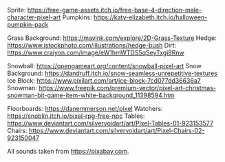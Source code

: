 Sprite: https://free-game-assets.itch.io/free-base-4-direction-male-character-pixel-art
Pumpkins: https://katy-elizabeth.itch.io/halloween-pumpkin-pack

Grass Background: https://mavink.com/explore/2D-Grass-Texture
Hedge: https://www.istockphoto.com/illustrations/hedge-bush
Dirt: https://www.craiyon.com/image/eW1hmWTDS5qSeyTxgi8Rnw

Snowball: https://opengameart.org/content/snowball-pixel-art
Snow Background: https://dandruff.itch.io/snow-seamless-unrepetitive-textures
Ice Block: https://www.pixilart.com/art/ice-block-7cd077dd36636a7
Snowman: https://www.freepik.com/premium-vector/pixel-art-christmas-snowman-bit-game-item-white-background_11398594.htm

Floorboards: https://danemmerson.net/pixel
Watchers: https://snoblin.itch.io/pixel-rpg-free-npc
Tables: https://www.deviantart.com/silvervoidart/art/Pixel-Tables-01-923153577
Chairs: https://www.deviantart.com/silvervoidart/art/Pixel-Chairs-02-923150047

All sounds taken from https://pixabay.com.